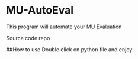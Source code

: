 # MU-AutoEval
This program will automate your MU Evaluation

Source code repo

##How to use
Double click on python file and enjoy